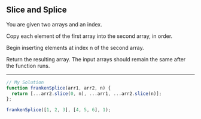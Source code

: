 ## Slice and Splice
You are given two arrays and an index.

Copy each element of the first array into the second array, in order.

Begin inserting elements at index n of the second array.

Return the resulting array. The input arrays should remain the same after the function runs.

---
```JavaScript
// My Solution
function frankenSplice(arr1, arr2, n) {
  return [...arr2.slice(0, n), ...arr1, ...arr2.slice(n)];
};

frankenSplice([1, 2, 3], [4, 5, 6], 1);
```
